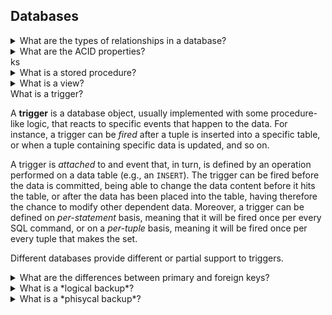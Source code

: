 ## Databases

<details>

<summary>What are the types of relationships in a database?</summary>
There are four relationships in database.

* **One to One**: One entity is associated with another entity. For Ex: Each employee is associated with one department
* **One to Many**: One entity is associated with many other entities. For Ex: A company is associated with all working employees in one branch/office/country.
* **Many to One**: Many entities are associated with only one entity. For Ex: Many employees are associated with one project.
* **Many to Many**: Many entities are associated with many other entities. For Ex: In a company many employees are associated with multiple projects(completed/existing), and at the same time, projects are associated with multiple employees.
</details>


<details>
<summary>What are the ACID properties?</summary>

**ACID** stands for Atomicity Consistency Isolation Durability. ACID properties are the rules that need to be fulfilled by every transaction to maintain integrity. The ACID properties are:

* **Atomicity**: it means that either all transactions take place and run to completion in one go or no execution occurs at all. 
* **Consistency**: it means that the database must be consistent before and after the transaction.
* **Isolation**: it means that multiple transactions can be executed simultaneously without interfering with each other.
* **Durability**: it means that a successful transaction will be stored in the non-volatile memory and will not be affected by system failure. 

</details>ks

<details>
<summary>What is a stored procedure?</summary>

A **stored procedure** is a piece of SQL code that is saved on a file, so the code can be reused over and over again.
</details>

<details>
<summary>What is a view?</summary>

A database **view** is a searchable object in a database that is defined by a query. A view can combine data from two
or more tables.
</details>


<summary>What is a trigger?</summary>

A **trigger** is a database object, usually implemented with some procedure-like logic, that reacts to specific events that happen to the data. For instance, a trigger can be *fired* after a tuple is inserted into a specific table, or when a tuple containing specific data is updated, and so on.

A trigger is *attached* to and event that, in turn, is defined by an operation performed on a data table (e.g., an `INSERT`).
The trigger can be fired before the data is committed, being able to change the data content before it hits the table, or after the data has been placed into the table, having therefore the chance to modify other dependent data.
Moreover, a trigger can be defined on *per-statement* basis, meaning that it will be fired once per every SQL command, or on a *per-tuple* basis, meaning it will be fired once per every tuple that makes the set.

Different databases provide different or partial support to triggers.
</details>

<details>
<summary>What are the differences between primary and foreign keys?</summary>

The **primary key** is a unique or non-null key that uniquely identifies every record in a table or relation. Each database needs a unique identifier for every row of a table, and the primary key plays a vital role in identifying rows in the table uniquely. The primary key column can't store duplicate values. It is also called a minimal super key; therefore, we cannot specify more than one primary key in any relationship.

The **foreign key** is a group of one or more columns in a database to uniquely identify another database record in some other table to maintain the referential integrity. It is also known as the referencing key that establishes a relationship between two different tables in a database. A foreign key always matches the primary key column in another table. It means a foreign key column in one table refers to the primary key column of another table. A foreign key is beneficial in relational database normalization, especially when we need to access records from other tables.
</details>


<details>
<summary>What is a *logical backup*?</summary>

A **logical backup**, sometimes called also a *textual dump* or *SQL backup*, is a set of SQL instructions used to re-create and re-populate a database.

</details>

<details>
<summary>What is a *phisycal backup*?</summary>

A **phisycal backup**, also called *binary backup*, is a consistent copy of the database storage in a way that can be restored when needed. Usually this kind of backup is used for very large databases and in disaster recovery scenarios.
</details>
